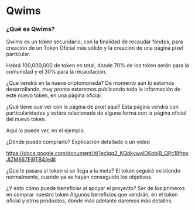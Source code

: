# Qwims

### ¿Qué es Qwims?
Qwims es un token secundario, con la finalidad de recaudar fondos, para creación de un Token Oficial más sólido y la creación de una página pixel particular.

Habrá 100,000,000 de token en total, donde 70% de los token serán para la comunidad y el 30% para la recaudación.

¿Que vendrá en la nueva criptomoneda?
De momento aún lo estamos desarrollando, muy pronto estaremos publicando toda la información de este nuevo token, en una página oficial.

¿Qué tiene que ver con la página de pixel aquí?
Esta página vendrá con particularidades y estára relacionada de alguna forma con la página oficial del nuevo token.

Aquí lo puede ver, en el ejemplo.


¿Dónde puedo comprarlo?
Explicación detallado o un video

https://docs.google.com/document/d/1ecIgg2_KQdkywaID6objB_QPc18fmvJIZM867Ej9TB4/edit


¿Que le pasara al token si se llega a la meta?
El token seguirá existiendo normalmente, cuando ya se hayan conseguido los objetivos.


¿Y esto cómo puede beneficiar al apoyar el proyecto?
Ser de los primeros en comprar nuestro token
Algunos beneficios que vendrán, en el token oficial y otros productos, donde más adelante daremos más detalles.


